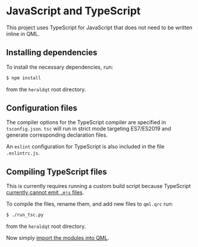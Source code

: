 # JavaScript and TypeScript

This project uses TypeScript for JavaScript that does not need to be written
inline in QML.

## Installing dependencies

To install the necessary dependencies, run:

```bash
$ npm install
```

from the `heraldqt` root directory.

## Configuration files

The compiler options for the TypeScript compiler are specified in
`tsconfig.json`. `tsc` will run in strict mode targeting ES7/ES2019 and
generate corresponding declaration files.

An `eslint` configuration for TypeScript is also included in the file
`.eslintrc.js`.

## Compiling TypeScript files

This is currently requires running a custom build script because TypeScript 
[currently cannot emit `.mjs` files](https://github.com/microsoft/TypeScript/issues/18442).

To compile the files, rename them, and add new files to `qml.qrc` run:

```bash
$ ./run_tsc.py
```

from the `heraldqt` root directory.

Now simply [import the modules into QML](https://doc.qt.io/qt-5/qtqml-javascript-imports.html).
